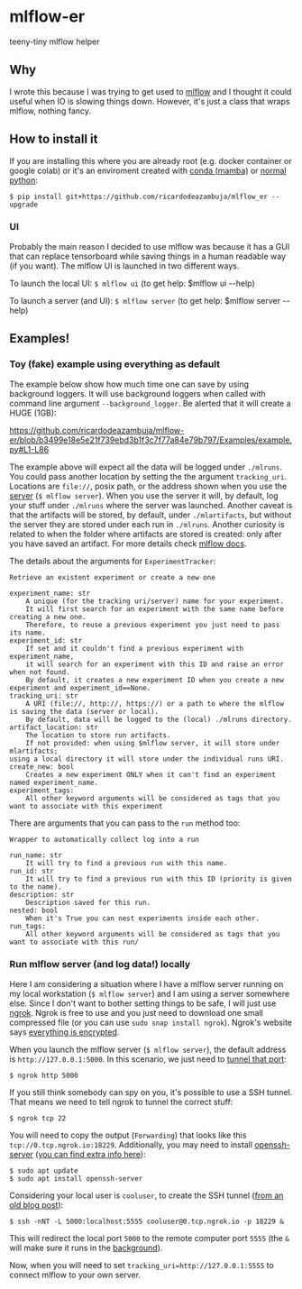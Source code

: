# mlflow-er
teeny-tiny mlflow helper


## Why
I wrote this because I was trying to get used to [mlflow](https://github.com/mlflow/mlflow) and I thought it could useful when IO is slowing things down. However, it's just a class that wraps mlflow, nothing fancy. 

## How to install it

If you are installing this where you are already root (e.g. docker container or google colab) or it's an enviroment created with [conda (mamba)](https://mamba.readthedocs.io/en/latest/user_guide/mamba.html#quickstart) or [normal python](https://docs.python.org/3/library/venv.html):
```
$ pip install git+https://github.com/ricardodeazambuja/mlflow_er --upgrade
```

### UI
Probably the main reason I decided to use mlflow was because it has a GUI that can replace tensorboard while saving things in a human readable way (if you want). The mlflow UI is launched in two different ways.

To launch the local UI: 
`$ mlflow ui`
(to get help: $mlflow ui --help)

To launch a server (and UI):
`$ mlflow server`
(to get help: $mlflow server --help)

## Examples!
### Toy (fake) example using everything as default
The example below show how much time one can save by using background loggers. It will use background loggers when called with command line argument `--background_logger`. Be alerted that it will create a HUGE (1GB):

https://github.com/ricardodeazambuja/mlflow-er/blob/b3499e18e5e21f739ebd3b1f3c7f77a84e79b797/Examples/example.py#L1-L86

The example above will expect all the data will be logged under `./mlruns`. You could pass another location by setting the the argument `tracking_uri`. Locations are `file://`, posix path, or the address shown when you use the [server](https://www.mlflow.org/docs/latest/tracking.html#tracking-server) (`$ mlflow server`). When you use the server it will, by default, log your stuff under `./mlruns` where the server was launched. Another caveat is that the artifacts will be stored, by default, under `./mlartifacts`, but without the server they are stored under each run in `./mlruns`. Another curiosity is related to when the folder where artifacts are stored is created: only after you have saved an artifact. For more details check [mlflow docs](https://www.mlflow.org/docs/latest/tracking.html#where-runs-are-recorded).

The details about the arguments for `ExperimentTracker`:
```
Retrieve an existent experiment or create a new one

experiment_name: str
    A unique (for the tracking uri/server) name for your experiment.
    It will first search for an experiment with the same name before creating a new one.
    Therefore, to reuse a previous experiment you just need to pass its name.
experiment_id: str
    If set and it couldn't find a previous experiment with experiment_name, 
    it will search for an experiment with this ID and raise an error when not found.
    By default, it creates a new experiment ID when you create a new experiment and experiment_id==None.
tracking_uri: str 
    A URI (file://, http://, https://) or a path to where the mlflow is saving the data (server or local).
    By default, data will be logged to the (local) ./mlruns directory.
artifact_location: str
    The location to store run artifacts.
    If not provided: when using $mlflow server, it will store under mlartifacts; 
using a local directory it will store under the individual runs URI.
create_new: bool
    Creates a new experiment ONLY when it can't find an experiment named experiment_name.
experiment_tags:
    All other keyword arguments will be considered as tags that you want to associate with this experiment
```

There are arguments that you can pass to the `run` method too:
```
Wrapper to automatically collect log into a run

run_name: str
    It will try to find a previous run with this name.
run_id: str
    It will try to find a previous run with this ID (priority is given to the name).
description: str
    Description saved for this run.
nested: bool
    When it's True you can nest experiments inside each other.
run_tags:
    All other keyword arguments will be considered as tags that you want to associate with this run/
```


### Run mlflow server (and log data!) locally

Here I am considering a situation where I have a mlflow server running on my local workstation (`$ mlflow server`) and I am using a server somewhere else. Since I don't want to bother setting things to be safe, I will just use [ngrok](https://ngrok.com/). Ngrok is free to use and you just need to download one small compressed file (or you can use `sudo snap install ngrok`). Ngrok's website says [everything is encrypted](https://ngrok.com/docs/secure-tunnels/#how-secure-tunnels-works). 

When you launch the mlflow server (`$ mlflow server`), the default address is `http://127.0.0.1:5000`. In this scenario, we just need to [tunnel that port](https://blog.ngrok.com/posts/everything-you-can-tunnel-with-ngrok):
```
$ ngrok http 5000
```

If you still think somebody can spy on you, it's possible to use a SSH tunnel. That means we need to tell ngrok to tunnel the correct stuff:
```
$ ngrok tcp 22
```
You will need to copy the output (`Forwarding`) that looks like this `tcp://0.tcp.ngrok.io:18229`. Additionally, you may need to install [openssh-server](https://www.openssh.com/) ([you can find extra info here](https://ubuntu.com/server/docs/service-openssh)):
```
$ sudo apt update
$ sudo apt install openssh-server
```

Considering your local user is `cooluser`, to create the SSH tunnel ([from an old blog post](https://ricardodeazambuja.com/jupyter_notebooks/2017/02/10/Jupyter_notebook_remotelly/)):
```
$ ssh -nNT -L 5000:localhost:5555 cooluser@0.tcp.ngrok.io -p 18229 &
```
This will redirect the local port `5000` to the remote computer port `5555` (the `&` will make sure it runs in the [background](https://www.makeuseof.com/run-linux-commands-in-background/)).

Now, when you will need to set `tracking_uri=http://127.0.0.1:5555` to connect mlflow to your own server.

